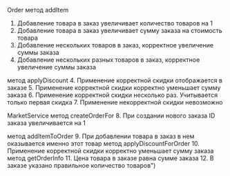 Order
метод addItem
1. Добавление товара в заказ увеличивает количество товаров на 1
2. Добавление товара в заказ увеличивает сумму заказа на стоимость товара
3. Добавление нескольких товаров в заказ, корректное увеличение суммы заказа
4. Добавление нескольких разных товаров в заказ, корректное увеличение суммы заказа

метод applyDiscount
4. Применение корректной скидки отображается в заказе
5. Применение корректной скидки корректно уменьшает сумму заказа
6. Применение корректной скидки несколько раз. Учитывается только первая скидка
7. Применение некорректной скидки невозможно

MarketService
метод createOrderFor
8. При создании нового заказа ID заказа увеличивается на 1 

метод addItemToOrder
9. При добавлении товара в заказ в нем оказывается именно этот товар
метод applyDiscountForOrder
10. Применение корректной скидки корректно уменьшает сумму заказа
метод getOrderInfo
11. Цена товара в заказе равна сумме заказа
12. В заказе указано правильное количество товаров")
   
